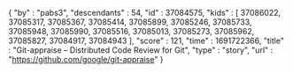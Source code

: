 {
  "by" : "pabs3",
  "descendants" : 54,
  "id" : 37084575,
  "kids" : [ 37086022, 37085317, 37085367, 37085414, 37085899, 37085246, 37085733, 37085948, 37085990, 37085516, 37085013, 37085273, 37085962, 37085827, 37084917, 37084943 ],
  "score" : 121,
  "time" : 1691722366,
  "title" : "Git-appraise – Distributed Code Review for Git",
  "type" : "story",
  "url" : "https://github.com/google/git-appraise"
}
